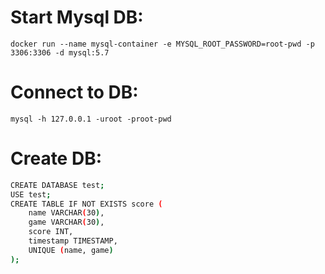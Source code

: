 # Start Mysql DB:

```docker run --name mysql-container -e MYSQL_ROOT_PASSWORD=root-pwd -p 3306:3306 -d mysql:5.7```

# Connect to DB:
```mysql -h 127.0.0.1 -uroot -proot-pwd```
# Create DB:

```sh
CREATE DATABASE test;
USE test;
CREATE TABLE IF NOT EXISTS score (
    name VARCHAR(30),
    game VARCHAR(30),
    score INT,
    timestamp TIMESTAMP,
    UNIQUE (name, game)
);
```
